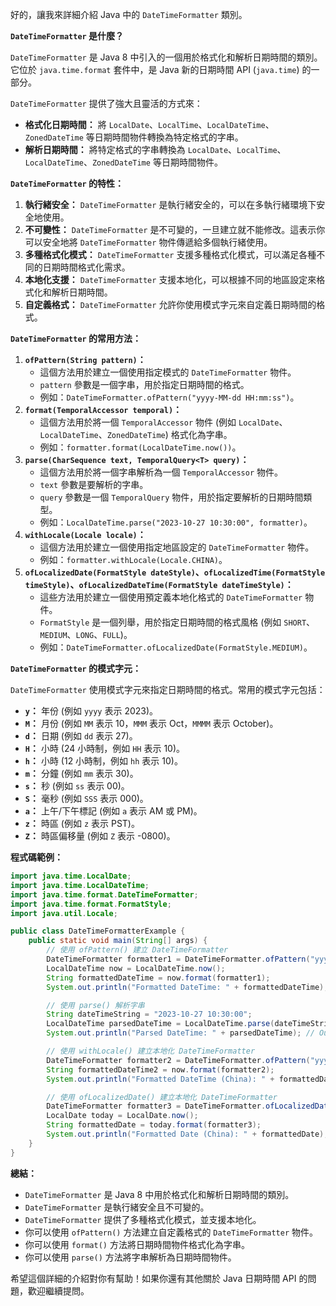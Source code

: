 好的，讓我來詳細介紹 Java 中的 `DateTimeFormatter` 類別。

**`DateTimeFormatter` 是什麼？**

`DateTimeFormatter` 是 Java 8 中引入的一個用於格式化和解析日期時間的類別。它位於 `java.time.format` 套件中，是 Java 新的日期時間 API (`java.time`) 的一部分。

`DateTimeFormatter` 提供了強大且靈活的方式來：

*   **格式化日期時間：** 將 `LocalDate`、`LocalTime`、`LocalDateTime`、`ZonedDateTime` 等日期時間物件轉換為特定格式的字串。
*   **解析日期時間：** 將特定格式的字串轉換為 `LocalDate`、`LocalTime`、`LocalDateTime`、`ZonedDateTime` 等日期時間物件。

**`DateTimeFormatter` 的特性：**

1.  **執行緒安全：** `DateTimeFormatter` 是執行緒安全的，可以在多執行緒環境下安全地使用。
2.  **不可變性：** `DateTimeFormatter` 是不可變的，一旦建立就不能修改。這表示你可以安全地將 `DateTimeFormatter` 物件傳遞給多個執行緒使用。
3.  **多種格式化模式：** `DateTimeFormatter` 支援多種格式化模式，可以滿足各種不同的日期時間格式化需求。
4.  **本地化支援：** `DateTimeFormatter` 支援本地化，可以根據不同的地區設定來格式化和解析日期時間。
5.  **自定義格式：** `DateTimeFormatter` 允許你使用模式字元來自定義日期時間的格式。

**`DateTimeFormatter` 的常用方法：**

1.  **`ofPattern(String pattern)`：**
    *   這個方法用於建立一個使用指定模式的 `DateTimeFormatter` 物件。
    *   `pattern` 參數是一個字串，用於指定日期時間的格式。
    *   例如：`DateTimeFormatter.ofPattern("yyyy-MM-dd HH:mm:ss")`。
2.  **`format(TemporalAccessor temporal)`：**
    *   這個方法用於將一個 `TemporalAccessor` 物件 (例如 `LocalDate`、`LocalDateTime`、`ZonedDateTime`) 格式化為字串。
    *   例如：`formatter.format(LocalDateTime.now())`。
3.  **`parse(CharSequence text, TemporalQuery<T> query)`：**
    *   這個方法用於將一個字串解析為一個 `TemporalAccessor` 物件。
    *   `text` 參數是要解析的字串。
    *   `query` 參數是一個 `TemporalQuery` 物件，用於指定要解析的日期時間類型。
    *   例如：`LocalDateTime.parse("2023-10-27 10:30:00", formatter)`。
4.  **`withLocale(Locale locale)`：**
    *   這個方法用於建立一個使用指定地區設定的 `DateTimeFormatter` 物件。
    *   例如：`formatter.withLocale(Locale.CHINA)`。
5.  **`ofLocalizedDate(FormatStyle dateStyle)`、`ofLocalizedTime(FormatStyle timeStyle)`、`ofLocalizedDateTime(FormatStyle dateTimeStyle)`：**
    *   這些方法用於建立一個使用預定義本地化格式的 `DateTimeFormatter` 物件。
    *   `FormatStyle` 是一個列舉，用於指定日期時間的格式風格 (例如 `SHORT`、`MEDIUM`、`LONG`、`FULL`)。
    *   例如：`DateTimeFormatter.ofLocalizedDate(FormatStyle.MEDIUM)`。

**`DateTimeFormatter` 的模式字元：**

`DateTimeFormatter` 使用模式字元來指定日期時間的格式。常用的模式字元包括：

*   **`y`：** 年份 (例如 `yyyy` 表示 2023)。
*   **`M`：** 月份 (例如 `MM` 表示 10，`MMM` 表示 Oct，`MMMM` 表示 October)。
*   **`d`：** 日期 (例如 `dd` 表示 27)。
*   **`H`：** 小時 (24 小時制，例如 `HH` 表示 10)。
*   **`h`：** 小時 (12 小時制，例如 `hh` 表示 10)。
*   **`m`：** 分鐘 (例如 `mm` 表示 30)。
*   **`s`：** 秒 (例如 `ss` 表示 00)。
*   **`S`：** 毫秒 (例如 `SSS` 表示 000)。
*   **`a`：** 上午/下午標記 (例如 `a` 表示 AM 或 PM)。
*   **`z`：** 時區 (例如 `z` 表示 PST)。
*   **`Z`：** 時區偏移量 (例如 `Z` 表示 -0800)。

**程式碼範例：**

```java
import java.time.LocalDate;
import java.time.LocalDateTime;
import java.time.format.DateTimeFormatter;
import java.time.format.FormatStyle;
import java.util.Locale;

public class DateTimeFormatterExample {
    public static void main(String[] args) {
        // 使用 ofPattern() 建立 DateTimeFormatter
        DateTimeFormatter formatter1 = DateTimeFormatter.ofPattern("yyyy-MM-dd HH:mm:ss");
        LocalDateTime now = LocalDateTime.now();
        String formattedDateTime = now.format(formatter1);
        System.out.println("Formatted DateTime: " + formattedDateTime); // Output: 2023-10-27 10:30:00 (實際時間會不同)

        // 使用 parse() 解析字串
        String dateTimeString = "2023-10-27 10:30:00";
        LocalDateTime parsedDateTime = LocalDateTime.parse(dateTimeString, formatter1);
        System.out.println("Parsed DateTime: " + parsedDateTime); // Output: 2023-10-27T10:30

        // 使用 withLocale() 建立本地化 DateTimeFormatter
        DateTimeFormatter formatter2 = DateTimeFormatter.ofPattern("yyyy年MM月dd日 HH时mm分ss秒").withLocale(Locale.CHINA);
        String formattedDateTime2 = now.format(formatter2);
        System.out.println("Formatted DateTime (China): " + formattedDateTime2); // Output: 2023年10月27日 10时30分00秒 (實際時間會不同)

        // 使用 ofLocalizedDate() 建立本地化 DateTimeFormatter
        DateTimeFormatter formatter3 = DateTimeFormatter.ofLocalizedDate(FormatStyle.MEDIUM).withLocale(Locale.CHINA);
        LocalDate today = LocalDate.now();
        String formattedDate = today.format(formatter3);
        System.out.println("Formatted Date (China): " + formattedDate); // Output: 2023年10月27日 (實際日期會不同)
    }
}
```

**總結：**

*   `DateTimeFormatter` 是 Java 8 中用於格式化和解析日期時間的類別。
*   `DateTimeFormatter` 是執行緒安全且不可變的。
*   `DateTimeFormatter` 提供了多種格式化模式，並支援本地化。
*   你可以使用 `ofPattern()` 方法建立自定義格式的 `DateTimeFormatter` 物件。
*   你可以使用 `format()` 方法將日期時間物件格式化為字串。
*   你可以使用 `parse()` 方法將字串解析為日期時間物件。

希望這個詳細的介紹對你有幫助！如果你還有其他關於 Java 日期時間 API 的問題，歡迎繼續提問。
